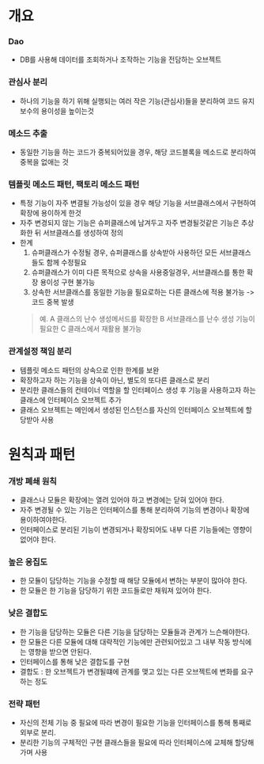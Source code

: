 # 개요
### Dao
* DB를 사용해 데이터를 조회하거나 조작하는 기능을 전담하는 오브젝트

### 관심사 분리
* 하나의 기능을 하기 위해 실행되는 여러 작은 기능(관심사)들을 분리하여 코드 유지 보수의 용이성을 높이는것

### 메소드 추출
* 동일한 기능을 하는 코드가 중복되어있을 경우, 해당 코드블록을 메소드로 분리하여 중복을 없애는 것

### 템플릿 메소드 패턴, 팩토리 메소드 패턴
* 특정 기능이 자주 변결될 가능성이 있을 경우 해당 기능을 서브클래스에서 구현하여 확장에 용이하게 한것
* 자주 변경되지 않는 기능은 슈퍼클래스에 남겨두고 자주 변경될것같은 기능은 추상화한 뒤 서브클래스를 생성하여 정의
* 한계
   1. 슈퍼클래스가 수정될 경우, 슈퍼클래스를 상속받아 사용하던 모든 서브클래스들도 함께 수정필요 
   2. 슈퍼클래스가 이미 다른 목적으로 상속을 사용중일경우, 서브클래스를 통한 확장 용이성 구현 불가능
   3. 상속한 서브클래스를 동일한 기능을 필요로하는 다른 클래스에 적용 불가능 -> 코드 중복 발생
   > 예. A 클래스의 난수 생성메서드를 확장한 B 서브클래스를 난수 생성 기능이 필요한 C 클래스에서 재활용 불가능

### 관계설정 책임 분리
* 템플릿 메소드 패턴의 상속으로 인한 한계를 보완
* 확장하고자 하는 기능을 상속이 아닌, 별도의 또다른 클래스로 분리
* 분리한 클래스들의 컨테이너 역할을 할 인터페이스 생성 후 기능을 사용하고자 하는 클래스에 인터페이스 오브젝트 추가
* 클래스 오브젝트는 메인에서 생성된 인스턴스를 자신의 인터페이스 오브젝트에 할당받아 사용

# 원칙과 패턴
### 개방 폐쇄 원칙
* 클래스나 모듈은 확장에는 열려 있어야 하고 변경에는 닫혀 있어야 한다.
* 자주 변경될 수 있는 기능은 인터페이스를 통해 분리하여 기능의 변경이나 확장에 용이하여야한다.
* 인터페이스로 분리된 기능이 변경되거나 확장되어도 내부 다른 기능들에는 영향이 없어야 한다.

### 높은 응집도
* 한 모듈이 담당하는 기능을 수정할 때 해당 모듈에서 변하는 부분이 많아야 한다.
* 한 모듈은 한 기능을 담당하기 위한 코드들로만 채워져 있어야 한다.

### 낮은 결합도
* 한 기능을 담당하는 모듈은 다른 기능을 담당하는 모듈들과 관계가 느슨해야한다.
* 한 모듈은 다른 모듈에 대해 대략적인 기능에만 관련되어있고 그 내부 작동 방식에는 영향을 받으면 안된다.
* 인터페이스를 통해 낮은 결합도를 구현
* 결합도 : 한 오브젝트가 변경될떄에 관계를 맺고 있는 다른 오브젝트에 변화를 요구하는 정도

### 전략 패턴
* 자신의 전체 기능 중 필요에 따라 변경이 필요한 기능을 인터페이스를 통해 통째로 외부로 분리.
* 분리한 기능의 구체적인 구현 클래스들을 필요에 따라 인터페이스에 교체해 할당해가며 사용
<!--stackedit_data:
eyJoaXN0b3J5IjpbLTcwNDE1MTAyOSwtNzk2Njc1NjMwXX0=
-->